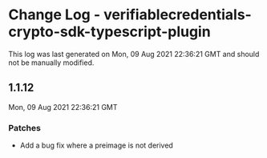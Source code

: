 # Change Log - verifiablecredentials-crypto-sdk-typescript-plugin

This log was last generated on Mon, 09 Aug 2021 22:36:21 GMT and should not be manually modified.

## 1.1.12
Mon, 09 Aug 2021 22:36:21 GMT

### Patches

- Add a bug fix where a preimage is not derived

